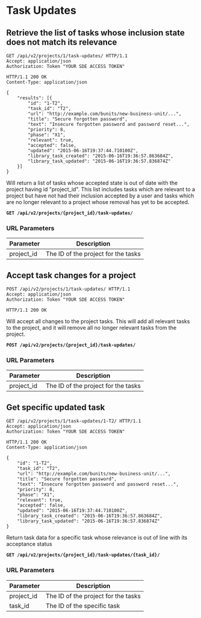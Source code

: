 # Task Updates

## Retrieve the list of tasks whose inclusion state does not match its relevance

```http
GET /api/v2/projects/1/task-updates/ HTTP/1.1
Accept: application/json
Authorization: Token "YOUR SDE ACCESS TOKEN"
```

```http
HTTP/1.1 200 OK
Content-Type: application/json

{
    "results": [{
        "id": "1-T2",
        "task_id": "T2",
        "url": "http://example.com/bunits/new-business-unit/...",
        "title": "Secure forgotten password",
        "text": "Insecure forgotten password and password reset...",
        "priority": 8,
        "phase": "X1",
        "relevant": true,
        "accepted": false,
        "updated": "2015-06-16T19:37:44.710100Z",
        "library_task_created": "2015-06-16T19:36:57.863684Z",
        "library_task_updated": "2015-06-16T19:36:57.836874Z"
    }]
}
```

Will return a list of tasks whose accepted state is out of date with the project
having id "project_id". This list includes tasks which are relevant to a project
but have not had their inclusion accepted by a user and tasks which
are no longer relevant to a project whose removal has yet to be accepted.

**`GET /api/v2/projects/{project_id}/task-updates/`**

### URL Parameters

Parameter  | Description
---------- | ------------
project_id | The ID of the project for the tasks










## Accept task changes for a project

```http
POST /api/v2/projects/1/task-updates/ HTTP/1.1
Accept: application/json
Authorization: Token "YOUR SDE ACCESS TOKEN"
```

```http
HTTP/1.1 200 OK
```

Will accept all changes to the project tasks. This will add all relevant tasks
to the project, and it will remove all no longer relevant tasks from the project.

**`POST /api/v2/projects/{project_id}/task-updates/`**

### URL Parameters

Parameter  | Description
---------- | ------------
project_id | The ID of the project for the tasks










## Get specific updated task

```http
GET /api/v2/projects/1/task-updates/1-T2/ HTTP/1.1
Accept: application/json
Authorization: Token "YOUR SDE ACCESS TOKEN"
```

```http
HTTP/1.1 200 OK
Content-Type: application/json

{
    "id": "1-T2",
    "task_id": "T2",
    "url": "http://example.com/bunits/new-business-unit/...",
    "title": "Secure forgotten password",
    "text": "Insecure forgotten password and password reset...",
    "priority": 8,
    "phase": "X1",
    "relevant": true,
    "accepted": false,
    "updated": "2015-06-16T19:37:44.710100Z",
    "library_task_created": "2015-06-16T19:36:57.863684Z",
    "library_task_updated": "2015-06-16T19:36:57.836874Z"
}
```

Return task data for a specific task whose relevance is out of line with its
acceptance status

**`GET /api/v2/projects/{project_id}/task-updates/{task_id}/`**

### URL Parameters

Parameter  | Description
---------- | ------------
project_id | The ID of the project for the tasks
task_id    | The ID of the specific task
